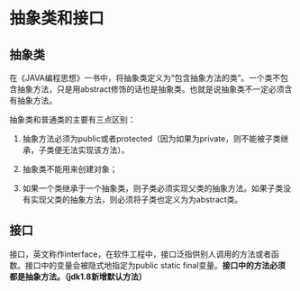 # 抽象类和接口
## 抽象类
在《JAVA编程思想》一书中，将抽象类定义为“包含抽象方法的类”。一个类不包含抽象方法，只是用abstract修饰的话也是抽象类。也就是说抽象类不一定必须含有抽象方法。

抽象类和普通类的主要有三点区别：

1. 抽象方法必须为public或者protected（因为如果为private，则不能被子类继承，子类便无法实现该方法）。

2. 抽象类不能用来创建对象；

3. 如果一个类继承于一个抽象类，则子类必须实现父类的抽象方法。如果子类没有实现父类的抽象方法，则必须将子类也定义为为abstract类。

## 接口

接口，英文称作interface，在软件工程中，接口泛指供别人调用的方法或者函数。接口中的变量会被隐式地指定为public static final变量。**接口中的方法必须都是抽象方法。（jdk1.8新增默认方法）**


